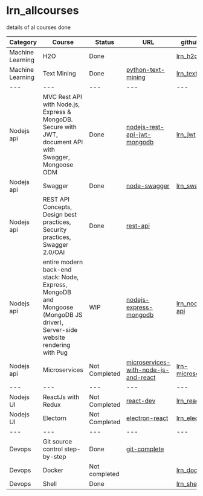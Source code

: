 # lrn_allcourses
details of al courses done

| Category| Course | Status | URL | github link | Comment | 
|--- |--- |--- |--- |--- |--- |
|Machine Learning| H2O | Done | | [lrn_h2o](https://github.com/kapilkathuria/lrn_h2o) | |
| Machine Learning  | Text Mining | Done | [python-text-mining](https://www.coursera.org/learn/python-text-mining) | [lrn_textmining](https://github.com/kapilkathuria/lrn_textmining)||
|--- |--- |--- |--- |--- |--- |
|Nodejs api | MVC Rest API with Node.js, Express & MongoDB. Secure with JWT, document API with Swagger, Mongoose ODM  | Done | [nodejs-rest-api-jwt-mongodb](https://www.udemy.com/course/nodejs-rest-api-jwt-security-mongodb-complete-guide)  | [lrn_jwt](https://github.com/kapilkathuria/lrn_jwt) | |
|Nodejs api | Swagger | Done | [node-swagger](https://www.udemy.com/course/nodejs-api-development-with-swagger)  | [lrn_swagger](https://github.com/kapilkathuria/lrn_swagger) | |
| Nodejs api | REST API Concepts, Design best practices, Security practices, Swagger 2.0/OAI | Done | [rest-api](https://www.udemy.com/course/rest-api/learn/) | | |
| Nodejs api | entire modern back-end stack: Node, Express, MongoDB and Mongoose (MongoDB JS driver), Server-side website rendering with Pug | WIP | [nodejs-express-mongodb](https://www.udemy.com/course/nodejs-express-mongodb-bootcamp) | [lrn_nodejs-api](https://github.com/kapilkathuria/lrn_nodejs-api) | |
| Nodejs api | Microservices | Not Completed | [microservices-with-node-js-and-react](https://www.udemy.com/course/microservices-with-node-js-and-react) | [lrn-microservices](https://github.com/kapilkathuria/lrn-microservices) | |
|--- |--- |--- |--- |--- |--- |
| Nodejs UI |ReactJs with Redux| Not Completed | [react-dev](https://www.udemy.com/course/complete-react-developer-zero-to-mastery) |[lrn_react](https://github.com/kapilkathuria/lrn_react)|
| Nodejs UI | Electorn | Not Completed| [electron-react](https://www.udemy.com/course/electron-react-tutorial) | [lrn_electron](https://github.com/kapilkathuria/lrn_electron)| |
|--- |--- |--- |--- |--- |--- |
| Devops | Git source control step-by-step | Done | [git-complete](https://www.udemy.com/course/git-complete) | | | 
| Devops | Docker | Not completed |  | [lrn_docker](https://github.com/kapilkathuria/lrn_docker) | |
| Devops | Shell | Done| | [lrn_shell](https://github.com/kapilkathuria/lrn_shell) | | 


